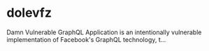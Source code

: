 # dolevfz
Damn Vulnerable GraphQL Application is an intentionally vulnerable implementation of Facebook's GraphQL technology, t…
